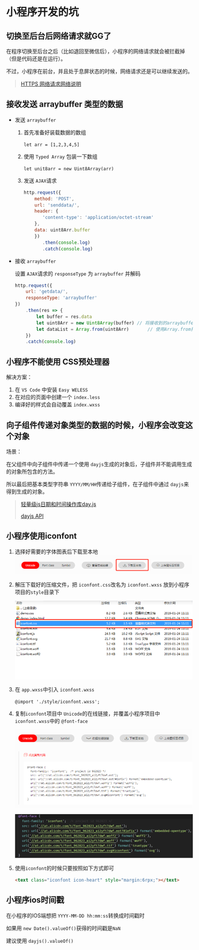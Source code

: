 # 小程序开发的坑
## 切换至后台后网络请求就GG了
在程序切换至后台之后（比如退回至微信后），小程序的网络请求就会被拦截掉（但是代码还是在运行）。

不过，小程序在前台，并且处于息屏状态的时候，网络请求还是可以继续发送的。

> [HTTPS 网络请求网络说明](https://developers.weixin.qq.com/miniprogram/dev/framework/ability/network.html)

## 接收发送 arraybuffer 类型的数据

- 发送 `arraybuffer`

  1. 首先准备好装载数据的数组

     `let arr = [1,2,3,4,5]`

  2. 使用 `Typed Array` 包装一下数组

     `let unit8arr = new Uint8Array(arr)`

  3. 发送 `AJAX`请求

     ```javascript
     http.request({
         method: 'POST',
         url: 'senddata/',
         header: {
         	'content-type': 'application/octet-stream'
         },
         data: uint8Arr.buffer
         })
         	.then(console.log)
         	.catch(console.log)
     ```

- 接收 `arraybuffer`

  设置 `AJAX`请求的 `responseType` 为 `arraybuffer` 并解码

  ```javascript
  http.request({ 
      url: 'getdata/',
      responseType: 'arraybuffer'
  })
      .then(res => {
          let buffer = res.data
          let uint8Arr = new Uint8Array(buffer)	// 将接收到的arraybuffer通过Unit8Array包装一次
          let dataList = Array.from(uint8Arr)		// 使用Array.from把uint8Arr转换位数组就OK
      })
      .catch(console.log)
  ```

## 小程序不能使用 CSS预处理器

解决方案：

1. 在 `VS Code` 中安装 `Easy WELESS`
2. 在对应的页面中创建一个 `index.less` 
3. 编译好的样式会自动覆盖 `index.wxss`

## 向子组件传递对象类型的数据的时候，小程序会改变这个对象

场景：

在父组件中向子组件中传递一个使用 `dayjs`生成的对象后，子组件并不能调用生成的对象所包含的方法。

所以最后把基本类型字符串 `YYYY/MM/HH`传递给子组件，在子组件中通过 `dayjs`来得到生成的对象。

> [轻量级js日期和时间操作库day.js](http://www.ptbird.cn/day-js.html)
>
> [dayjs API](https://github.com/iamkun/dayjs/blob/dev/docs/zh-cn/API-reference.md)

## 小程序使用iconfont

1. 选择好需要的字体图表后下载至本地
    ![01](./../../assets/image/01.png)

1. 解压下载好的压缩文件，把 `iconfont.css`改名为 `iconfont.wxss` 放到小程序项目的`style`目录下

    ![02](./../../assets/image/02.png)

2. 在 `app.wxss`中引入 `iconfont.wxss`

   `@import './style/iconfont.wxss';`

3. 复制`iconfont`项目中 `Unicode`的在线链接，并覆盖小程序项目中`iconfont.wxss`中的 `@font-face`

    ![03](./../../assets/image/03.png)
    
    ![04](./../../assets/image/04.png)

4. 使用`iconfont`的时候只要按照如下方式即可

   ```html
   <text class="iconfont icon-heart" style="margin:6rpx;"></text>
   ```

## 小程序ios时间戳

在小程序的IOS端想把 `YYYY-MM-DD hh:mm:ss`转换成时间戳时

如果用 `new Date().valueOf()`获得的时间戳是`NaN`

建议使用 `dayjs().valueOf()`